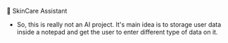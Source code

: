 🌿 SkinCare Assistant
 - So, this is really not an AI project. It's main idea is to storage user data inside a notepad and get the user to enter different type of data on it. 
